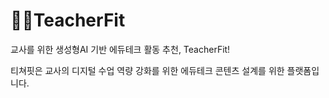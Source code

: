 # 🧑‍🏫TeacherFit

교사를 위한 생성형AI 기반 에듀테크 활동 추천, TeacherFit!

티쳐핏은 교사의 디지털 수업 역량 강화를 위한 에듀테크 콘텐츠 설계를 위한 플랫폼입니다.
